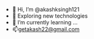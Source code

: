 - 👋 Hi, I’m @akashksingh121
- 👀 Exploring new technologies 
- 🌱 I’m currently learning ...
- 📫getakash22@gmail.com

<!---
ZONE OUT
--->
